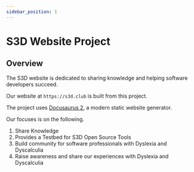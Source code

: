 ```yaml
---
sidebar_position: 1
---
```


# S3D Website Project
## Overview
The S3D website is dedicated to sharing knowledge and helping software
developers succeed.

Our website at `https://s3d.club` is built from this project.

The project uses [Docusaurus 2](https://docusaurus.io/), a modern static
website generator.

Our focuses is on the following.
1. Share Knowledge
1. Provides a Testbed for S3D Open Source Tools
1. Build community for software professionals with Dyslexia and Dyscalculia
1. Raise awareness and share our experiences with Dyslexia and Dyscalculia

[chge]: ./CHANGES.md
[code]: ./CODE-OF-CONDUCT.md
[cont]: ./CONTRIBUTING.md
[lice]: ./LICENSE.md
